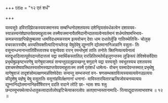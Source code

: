 +++
title = "१२ एतं शर्धं"

+++

यस्यसूरेः हविरादिप्रेरकस्ययजमानस्य सम्बन्धिनोदशतयस्य दशेन्द्रियसंवर्धकत्वेन दशावयव- स्यान्नस्यनंशेप्राप्तयेवयमाहूताःस्म तस्मैयजमानायैतमिदानीन्दातव्यत्वेनवर्तमानं शर्धम्परेषामभिभाव- कमन्नन्तत्प्राप्तिहेतुम्बलवा धामविदधामकरवाम इत्यवोचन् देवाः धाम दधातेर्लुङि गातिस्थेतिसि- चोलुक् वचरकारस्यौम् अस्यतिवक्तीत्यादिनाच्लेरङ् येषुदेवेषु द्युम्नानि द्योतमानानिअन्नानि वसुता- तिः वसूनान्धनानान्तातिर्विस्तारश्च वसून्येववा रारन् रमन्तेभृशं तातिः तनोतेः क्तिनिव्यत्ययेनात्वं मरुद्वृधादित्वात्पूर्वपदान्तोदात्तत्वं यद्वा स्वार्थिकस्तातिल् रारन्नितिरमतेर्यङ्लुगन्तस्य लुङिरूपं तेविश्वेसर्वेदेवाः प्रभृथेषुप्रकृष्टभरणेषु यागेषुवाजमन्नं सन्वन्तुददतुप्रयच्छन्तु षणुदाने यद्वा यस्यसूरेः स्वभूतस्यच दशतयस्य दशचमसेष्ववस्थितस्यसोमस्यप्राप्तयेवयमाहूताःस्म तस्मै एतंशर्धं धामेत्य- वोचन् यस्मादेवन्तस्मात् प्रभृथेषु यागेषुवाजं तादृशंसोमलक्षणमन्नंविश्वेदेवाः सन्वन्तु सम्भजन्तां वन- षणसम्भक्तावित्यस्यव्यत्ययेनउप्रत्ययः कीदृशेषु यज्ञेषु येषु वसुतातिः वसूनांहविर्लक्षणानां धनानां- वाविस्तारयितारऋत्विजोवचनव्यत्ययः द्युम्नानिद्योतमानानिहवींषिरारन् ददति रादाने लोटि छा- न्दसः शपः श्लुः छन्दस्युभयथेत्यार्धधातुकत्वादातोलोपइटिचेत्याकारलोपः अतएवाभ्यस्तानामादि- रित्याद्युदात्तत्वाभावश्च ॥ १२ ॥